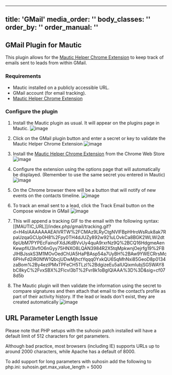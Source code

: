 ---
title: 'GMail'
media_order: ''
body_classes: ''
order_by: ''
order_manual: ''
----------------------

## GMail Plugin for Mautic
This plugin allows for the [Mautic Helper Chrome Extension](https://chrome.google.com/webstore/category/extensions) to keep track of emails sent to leads from within GMail.

### Requirements

- Mautic installed on a publicly accessible URL.
- GMail account (for email tracking).
- [Mautic Helper Chrome Extension](https://chrome.google.com/webstore/category/extensions)

### Configure the plugin
1. Install the Mautic plugin as usual. It will appear on the plugins page in Mautic.
![image](https://cloud.githubusercontent.com/assets/2924026/18927139/dc426b0e-8577-11e6-934d-d428c2bf8cef.png)

2. Click on the GMail plugin button and enter a secret or key to validate the Mautic Helper Chrome Extension
![image](https://cloud.githubusercontent.com/assets/2924026/18927155/f336b23e-8577-11e6-99a7-9e1e5b493f5c.png)

3. Install the [Mautic Helper Chrome Extension](https://chrome.google.com/webstore/category/extensions) from the Chrome Web Store
![image](https://cloud.githubusercontent.com/assets/2924026/18927690/2c995d2c-857a-11e6-9870-c5bf5b27e3be.png)

4. Configure the extension using the options page that will automatically be displayed. (Remember to use the same secret you entered in Mautic)
![image](https://cloud.githubusercontent.com/assets/2924026/18927264/63b57608-8578-11e6-8721-07c0422ab9b8.png)

5. On the Chrome browser there will be a button that will notify of new events on the contacts timeline.
![image](https://cloud.githubusercontent.com/assets/2924026/18927593/cea645ea-8579-11e6-90e3-d760d0d0d682.png)

6. To track an email sent to a lead, click the Track Email button on the Compose window in GMail
![image](https://cloud.githubusercontent.com/assets/2924026/18927624/e54bd2f6-8579-11e6-92f1-880fcc1c5839.png)

7. This will append a tracking GIF to the email with the following syntax:  [[MAUTIC_URL]]/index.php/gmail/tracking.gif?d=H4sIAAAAAAAEAIVRTW%2FCMAz9LRyCtgNVlFBpHHroWsRuk8ak7RpaUzqaGCUp0H8%2Fpy0TH4dJUZy892w921uLOvkCa8BGK2WLWi2dt6pUbM7PYPEcFainoFXdJKdBVvUy4quA9rxrNz9Q%2BCQ16HdgmeAenKewpfIU3lvfIO6nGyy75HNXO8LQAN3984R2X5tqMpkwnjOejrfg19%2FBJIHBJsskS3M1MOvOedChUA5HaPBAsp54a7UyBH%2BAw9YWECRrsMc6PHvFd2iR0NfW1QbcjUDwMjhctYqqq0YxkQU6SqMhNxi85GeoD8p0134zaBom%2By4ezlPMxTPFeCH5TLzI%2BdgizeEu5aIUQixmIubjSG5WAY8bC8kyC%2FvxSBX%2Flcvl3bT%2Fvr8k1oBgIQIAAA%3D%3D&sig=cf078d5b

8. The Mautic plugin will then validate the information using the secret to compare signatures and then attach that email to the contact’s profile as part of their activity history. If the lead or leads don't exist, they are created automatically
![image](https://cloud.githubusercontent.com/assets/2924026/18927644/f70f71fa-8579-11e6-91be-6acaba36e7e6.png)

## URL Parameter Length Issue
Please note that PHP setups with the suhosin patch installed will have a default limit of 512 characters for get parameters.

Although bad practice, most browsers (including IE) supports URLs up to around 2000 characters, while Apache has a default of 8000.

To add support for long parameters with suhosin add the following to php.ini:
    suhosin.get.max_value_length = 5000
